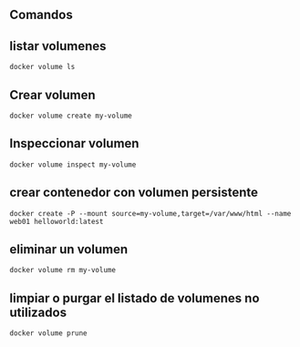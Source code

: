## Comandos

## listar volumenes

```
docker volume ls
```

## Crear volumen
```
docker volume create my-volume
```

## Inspeccionar volumen
```
docker volume inspect my-volume
```

## crear contenedor con volumen persistente
```
docker create -P --mount source=my-volume,target=/var/www/html --name web01 helloworld:latest
```

## eliminar un volumen
```
docker volume rm my-volume
```

## limpiar o purgar el listado de volumenes no utilizados
``` 
docker volume prune
```



